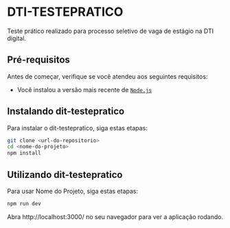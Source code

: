 # DTI-TESTEPRATICO

Teste prático realizado para processo seletivo de vaga de estágio na DTI digital.

## Pré-requisitos

Antes de começar, verifique se você atendeu aos seguintes requisitos:

- Você instalou a versão mais recente de [`Node.js`](https://nodejs.org/)

## Instalando dit-testepratico

Para instalar o dit-testepratico, siga estas etapas:


```bash
git clone <url-do-repositorio>
cd <nome-do-projeto>
npm install
```

## Utilizando dit-testepratico
Para usar Nome do Projeto, siga estas etapas:

```bash	
npm run dev
```
Abra http://localhost:3000/ no seu navegador para ver a aplicação rodando.
